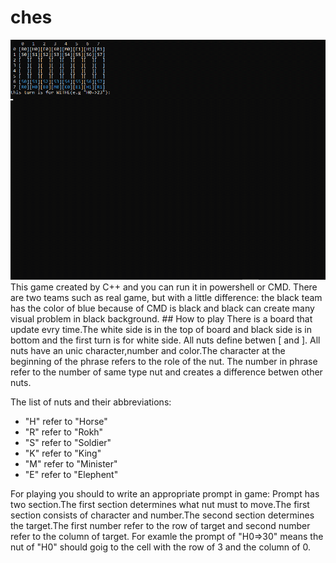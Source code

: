# ches
<img src="documents/HowPlay.gif">
This game created by C++ and you can run it in powershell or CMD. There are two teams such as real game, but with a little difference: the black team has the color of blue because of CMD is black and black can create many visual problem in black background.
## How to play
There is a board that update evry time.The white side is in the top of board and black side is in bottom and the first turn is for white side.
All nuts define betwen [ and ]. All nuts have an unic character,number and color.The character at the beginning of the phrase refers to the role of the nut. The number in phrase refer to the number of same type nut and creates a difference betwen other nuts.

The list of nuts and their abbreviations:
  - "H" refer to "Horse"
  - "R" refer to "Rokh"
  - "S" refer to "Soldier"
  - "K" refer to "King"
  - "M" refer to "Minister"
  - "E" refer to "Elephent"

For playing you should to write an appropriate prompt in game:
Prompt has two section.The first section determines what nut must to move.The first section consists of character and number.The second section determines the target.The first number refer to the row of target and second number refer to the column of target.
For examle the prompt of "H0=>30" means the nut of "H0" should goig to the cell with the row of 3 and the column of 0.
